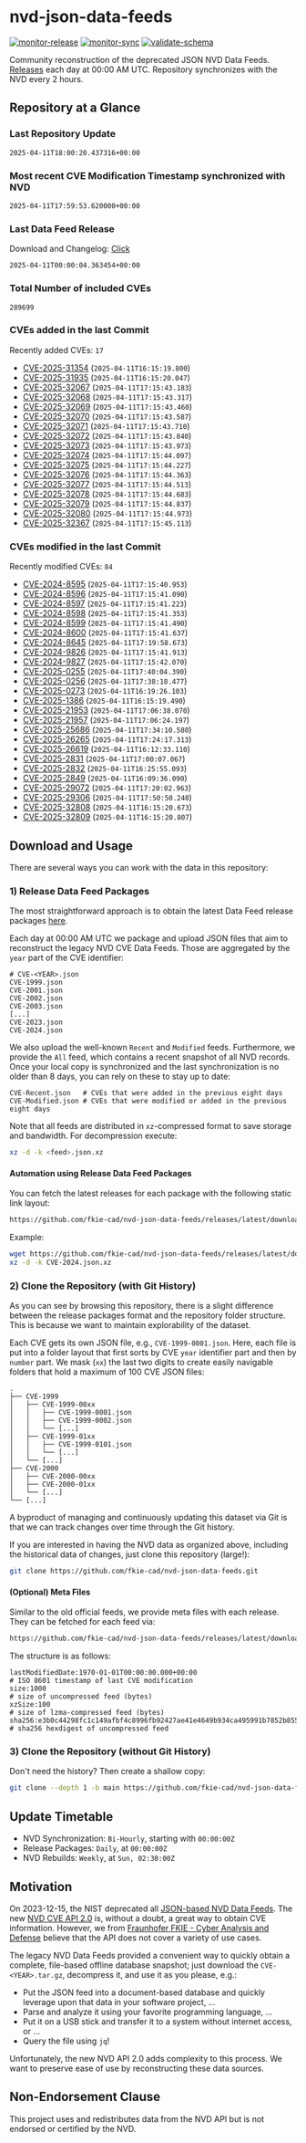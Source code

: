# nvd-json-data-feeds

[![monitor-release](https://github.com/fkie-cad/nvd-json-data-feeds/actions/workflows/monitor_release.yml/badge.svg)](https://github.com/fkie-cad/nvd-json-data-feeds/actions/workflows/monitor_release.yml)
[![monitor-sync](https://github.com/fkie-cad/nvd-json-data-feeds/actions/workflows/monitor_sync.yml/badge.svg)](https://github.com/fkie-cad/nvd-json-data-feeds/actions/workflows/monitor_sync.yml)
[![validate-schema](https://github.com/fkie-cad/nvd-json-data-feeds/actions/workflows/validate_schema.yml/badge.svg)](https://github.com/fkie-cad/nvd-json-data-feeds/actions/workflows/validate_schema.yml)

Community reconstruction of the deprecated JSON NVD Data Feeds.
[Releases](https://github.com/fkie-cad/nvd-json-data-feeds/releases/latest) each day at 00:00 AM UTC.
Repository synchronizes with the NVD every 2 hours.

## Repository at a Glance

### Last Repository Update

```plain
2025-04-11T18:00:20.437316+00:00
```

### Most recent CVE Modification Timestamp synchronized with NVD

```plain
2025-04-11T17:59:53.620000+00:00
```

### Last Data Feed Release

Download and Changelog: [Click](https://github.com/fkie-cad/nvd-json-data-feeds/releases/latest)

```plain
2025-04-11T00:00:04.363454+00:00
```

### Total Number of included CVEs

```plain
289699
```

### CVEs added in the last Commit

Recently added CVEs: `17`

- [CVE-2025-31354](CVE-2025/CVE-2025-313xx/CVE-2025-31354.json) (`2025-04-11T16:15:19.800`)
- [CVE-2025-31935](CVE-2025/CVE-2025-319xx/CVE-2025-31935.json) (`2025-04-11T16:15:20.047`)
- [CVE-2025-32067](CVE-2025/CVE-2025-320xx/CVE-2025-32067.json) (`2025-04-11T17:15:43.183`)
- [CVE-2025-32068](CVE-2025/CVE-2025-320xx/CVE-2025-32068.json) (`2025-04-11T17:15:43.317`)
- [CVE-2025-32069](CVE-2025/CVE-2025-320xx/CVE-2025-32069.json) (`2025-04-11T17:15:43.460`)
- [CVE-2025-32070](CVE-2025/CVE-2025-320xx/CVE-2025-32070.json) (`2025-04-11T17:15:43.587`)
- [CVE-2025-32071](CVE-2025/CVE-2025-320xx/CVE-2025-32071.json) (`2025-04-11T17:15:43.710`)
- [CVE-2025-32072](CVE-2025/CVE-2025-320xx/CVE-2025-32072.json) (`2025-04-11T17:15:43.840`)
- [CVE-2025-32073](CVE-2025/CVE-2025-320xx/CVE-2025-32073.json) (`2025-04-11T17:15:43.973`)
- [CVE-2025-32074](CVE-2025/CVE-2025-320xx/CVE-2025-32074.json) (`2025-04-11T17:15:44.097`)
- [CVE-2025-32075](CVE-2025/CVE-2025-320xx/CVE-2025-32075.json) (`2025-04-11T17:15:44.227`)
- [CVE-2025-32076](CVE-2025/CVE-2025-320xx/CVE-2025-32076.json) (`2025-04-11T17:15:44.363`)
- [CVE-2025-32077](CVE-2025/CVE-2025-320xx/CVE-2025-32077.json) (`2025-04-11T17:15:44.513`)
- [CVE-2025-32078](CVE-2025/CVE-2025-320xx/CVE-2025-32078.json) (`2025-04-11T17:15:44.683`)
- [CVE-2025-32079](CVE-2025/CVE-2025-320xx/CVE-2025-32079.json) (`2025-04-11T17:15:44.837`)
- [CVE-2025-32080](CVE-2025/CVE-2025-320xx/CVE-2025-32080.json) (`2025-04-11T17:15:44.973`)
- [CVE-2025-32367](CVE-2025/CVE-2025-323xx/CVE-2025-32367.json) (`2025-04-11T17:15:45.113`)


### CVEs modified in the last Commit

Recently modified CVEs: `84`

- [CVE-2024-8595](CVE-2024/CVE-2024-85xx/CVE-2024-8595.json) (`2025-04-11T17:15:40.953`)
- [CVE-2024-8596](CVE-2024/CVE-2024-85xx/CVE-2024-8596.json) (`2025-04-11T17:15:41.090`)
- [CVE-2024-8597](CVE-2024/CVE-2024-85xx/CVE-2024-8597.json) (`2025-04-11T17:15:41.223`)
- [CVE-2024-8598](CVE-2024/CVE-2024-85xx/CVE-2024-8598.json) (`2025-04-11T17:15:41.353`)
- [CVE-2024-8599](CVE-2024/CVE-2024-85xx/CVE-2024-8599.json) (`2025-04-11T17:15:41.490`)
- [CVE-2024-8600](CVE-2024/CVE-2024-86xx/CVE-2024-8600.json) (`2025-04-11T17:15:41.637`)
- [CVE-2024-8645](CVE-2024/CVE-2024-86xx/CVE-2024-8645.json) (`2025-04-11T17:19:58.673`)
- [CVE-2024-9826](CVE-2024/CVE-2024-98xx/CVE-2024-9826.json) (`2025-04-11T17:15:41.913`)
- [CVE-2024-9827](CVE-2024/CVE-2024-98xx/CVE-2024-9827.json) (`2025-04-11T17:15:42.070`)
- [CVE-2025-0255](CVE-2025/CVE-2025-02xx/CVE-2025-0255.json) (`2025-04-11T17:40:04.390`)
- [CVE-2025-0256](CVE-2025/CVE-2025-02xx/CVE-2025-0256.json) (`2025-04-11T17:38:18.477`)
- [CVE-2025-0273](CVE-2025/CVE-2025-02xx/CVE-2025-0273.json) (`2025-04-11T16:19:26.103`)
- [CVE-2025-1386](CVE-2025/CVE-2025-13xx/CVE-2025-1386.json) (`2025-04-11T16:15:19.490`)
- [CVE-2025-21953](CVE-2025/CVE-2025-219xx/CVE-2025-21953.json) (`2025-04-11T17:06:38.070`)
- [CVE-2025-21957](CVE-2025/CVE-2025-219xx/CVE-2025-21957.json) (`2025-04-11T17:06:24.197`)
- [CVE-2025-25686](CVE-2025/CVE-2025-256xx/CVE-2025-25686.json) (`2025-04-11T17:34:10.580`)
- [CVE-2025-26265](CVE-2025/CVE-2025-262xx/CVE-2025-26265.json) (`2025-04-11T17:24:17.313`)
- [CVE-2025-26619](CVE-2025/CVE-2025-266xx/CVE-2025-26619.json) (`2025-04-11T16:12:33.110`)
- [CVE-2025-2831](CVE-2025/CVE-2025-28xx/CVE-2025-2831.json) (`2025-04-11T17:00:07.067`)
- [CVE-2025-2832](CVE-2025/CVE-2025-28xx/CVE-2025-2832.json) (`2025-04-11T16:25:55.093`)
- [CVE-2025-2849](CVE-2025/CVE-2025-28xx/CVE-2025-2849.json) (`2025-04-11T16:09:36.090`)
- [CVE-2025-29072](CVE-2025/CVE-2025-290xx/CVE-2025-29072.json) (`2025-04-11T17:20:02.963`)
- [CVE-2025-29306](CVE-2025/CVE-2025-293xx/CVE-2025-29306.json) (`2025-04-11T17:50:50.240`)
- [CVE-2025-32808](CVE-2025/CVE-2025-328xx/CVE-2025-32808.json) (`2025-04-11T16:15:20.673`)
- [CVE-2025-32809](CVE-2025/CVE-2025-328xx/CVE-2025-32809.json) (`2025-04-11T16:15:20.807`)


## Download and Usage

There are several ways you can work with the data in this repository:

### 1) Release Data Feed Packages

The most straightforward approach is to obtain the latest Data Feed release packages [here](https://github.com/fkie-cad/nvd-json-data-feeds/releases/latest).

Each day at 00:00 AM UTC we package and upload JSON files that aim to reconstruct the legacy NVD CVE Data Feeds.
Those are aggregated by the `year` part of the CVE identifier:

```
# CVE-<YEAR>.json
CVE-1999.json
CVE-2001.json
CVE-2002.json
CVE-2003.json
[...]
CVE-2023.json
CVE-2024.json
```

We also upload the well-known `Recent` and `Modified` feeds.
Furthermore, we provide the `All` feed, which contains a recent snapshot of all NVD records.
Once your local copy is synchronized and the last synchronization is no older than 8 days, you can rely on these to stay up to date:

```plain
CVE-Recent.json   # CVEs that were added in the previous eight days
CVE-Modified.json # CVEs that were modified or added in the previous eight days
```

Note that all feeds are distributed in `xz`-compressed format to save storage and bandwidth.
For decompression execute:

```sh
xz -d -k <feed>.json.xz
```

#### Automation using Release Data Feed Packages

You can fetch the latest releases for each package with the following static link layout:

```sh
https://github.com/fkie-cad/nvd-json-data-feeds/releases/latest/download/CVE-<YEAR>.json.xz
```

Example:

```sh
wget https://github.com/fkie-cad/nvd-json-data-feeds/releases/latest/download/CVE-2024.json.xz
xz -d -k CVE-2024.json.xz
```

### 2) Clone the Repository (with Git History)

As you can see by browsing this repository, there is a slight difference between the release packages format and the repository folder structure.
This is because we want to maintain explorability of the dataset.

Each CVE gets its own JSON file, e.g., `CVE-1999-0001.json`.
Here, each file is put into a folder layout that first sorts by CVE `year` identifier part and then by `number` part.
We mask (`xx`) the last two digits to create easily navigable folders that hold a maximum of 100 CVE JSON files:

```plain
.
├── CVE-1999
│   ├── CVE-1999-00xx
│   │   ├── CVE-1999-0001.json
│   │   ├── CVE-1999-0002.json
│   │   └── [...]
│   ├── CVE-1999-01xx
│   │   ├── CVE-1999-0101.json
│   │   └── [...]
│   └── [...]
├── CVE-2000
│   ├── CVE-2000-00xx
│   ├── CVE-2000-01xx
│   └── [...]
└── [...]
```

A byproduct of managing and continuously updating this dataset via Git is that we can track changes over time through the Git history.

If you are interested in having the NVD data as organized above, including the historical data of changes, just clone this repository (large!):

```sh
git clone https://github.com/fkie-cad/nvd-json-data-feeds.git
```

#### (Optional) Meta Files

Similar to the old official feeds, we provide meta files with each release. They can be fetched for each feed via:

```sh
https://github.com/fkie-cad/nvd-json-data-feeds/releases/latest/download/CVE-<YEAR>.meta
```

The structure is as follows:

```plain
lastModifiedDate:1970-01-01T00:00:00.000+00:00                          # ISO 8601 timestamp of last CVE modification
size:1000                                                               # size of uncompressed feed (bytes)
xzSize:100                                                              # size of lzma-compressed feed (bytes)
sha256:e3b0c44298fc1c149afbf4c8996fb92427ae41e4649b934ca495991b7852b855 # sha256 hexdigest of uncompressed feed
```

### 3) Clone the Repository (without Git History)

Don't need the history? Then create a shallow copy:

```sh
git clone --depth 1 -b main https://github.com/fkie-cad/nvd-json-data-feeds.git
```


## Update Timetable

* NVD Synchronization: `Bi-Hourly`, starting with `00:00:00Z`
* Release Packages: `Daily`, at `00:00:00Z`
* NVD Rebuilds: `Weekly`, at `Sun, 02:30:00Z`


## Motivation

On 2023-12-15, the NIST deprecated all [JSON-based NVD Data Feeds](https://nvd.nist.gov/vuln/data-feeds#divRetirementBanner-1).
The new [NVD CVE API 2.0](https://nvd.nist.gov/developers/vulnerabilities) is, without a doubt, a great way to obtain CVE information.
However, we from [Fraunhofer FKIE - Cyber Analysis and Defense](https://www.fkie.fraunhofer.de/en/departments/cad.html) believe that the API does not cover a variety of use cases.

The legacy NVD Data Feeds provided a convenient way to quickly obtain a complete, file-based offline database snapshot; just download the `CVE-<YEAR>.tar.gz`, decompress it, and use it as you please, e.g.:

- Put the JSON feed into a document-based database and quickly leverage upon that data in your software project, ...
- Parse and analyze it using your favorite programming language, ...
- Put it on a USB stick and transfer it to a system without internet access, or ...
- Query the file using `jq`!

Unfortunately, the new NVD API 2.0 adds complexity to this process.
We want to preserve ease of use by reconstructing these data sources.

## Non-Endorsement Clause

This project uses and redistributes data from the NVD API but is not endorsed or certified by the NVD.